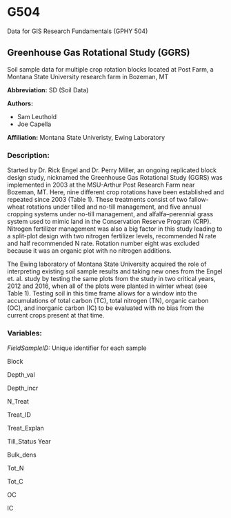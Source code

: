 # G504
Data for GIS Research Fundamentals (GPHY 504) 
## Greenhouse Gas Rotational Study (GGRS)
Soil sample data for multiple crop rotation blocks located at Post Farm, a Montana State University research farm in Bozeman, MT



__Abbreviation:__ SD (Soil Data)



__Authors:__ 
- Sam Leuthold
- Joe Capella


__Affiliation:__ Montana State Univeristy, Ewing Laboratory 


### Description:

Started by Dr. Rick Engel and Dr. Perry Miller, an ongoing replicated block design study, nicknamed the Greenhouse Gas Rotational Study (GGRS) was implemented  in 2003 at the MSU-Arthur Post Research Farm near Bozeman, MT. Here, nine different crop rotations have been established and repeated since 2003 (Table 1). These treatments consist of two fallow-wheat rotations under tilled and no-till management, and five annual cropping systems under no-till management, and alfalfa–perennial grass system used to mimic land in the Conservation Reserve Program (CRP). Nitrogen fertilizer management was also a big factor in this study leading to a split-plot design with two nitrogen fertilizer levels, recommended N rate and half recommended N rate. Rotation number eight was excluded because it was an organic plot with no nitrogen additions.

The Ewing laboratory of Montana State University acquired the role of interpreting existing soil sample results and taking new ones from the Engel et. al. study by testing the same plots from the study in two critical years, 2012 and 2016, when all of the plots were planted in winter wheat (see Table 1). Testing soil in this time frame allows for a window into the accumulations of total carbon (TC), total nitrogen (TN), organic carbon (OC), and inorganic carbon (IC) to be evaluated with no bias from the current crops present at that time. 

### Variables: 
_FieldSampleID:_ Unique identifier for each sample

Block	

Depth_val	

Depth_incr

N_Treat	

Treat_ID	

Treat_Explan	

Till_Status	Year	

Bulk_dens	

Tot_N	

Tot_C	

OC	

IC
